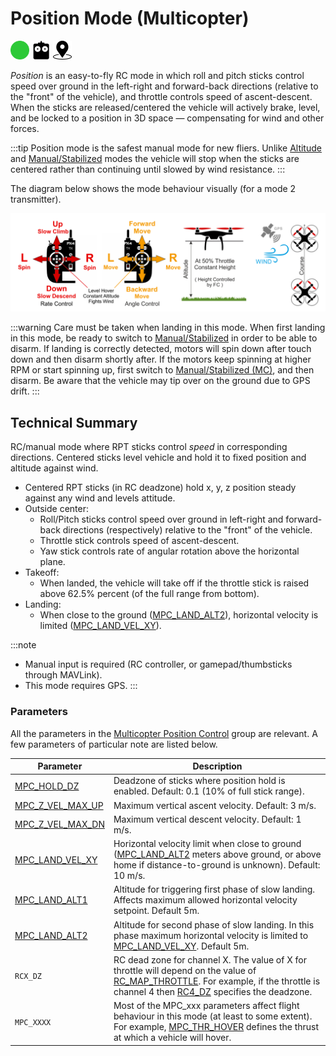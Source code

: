 # Position Mode (Multicopter)

[<img src="../../assets/site/difficulty_easy.png" title="Easy to fly" width="30px" />](../getting_started/flight_modes.md#key_difficulty)&nbsp;[<img src="../../assets/site/remote_control.svg" title="Manual/Remote control required" width="30px" />](../getting_started/flight_modes.md#key_manual)&nbsp;[<img src="../../assets/site/position_fixed.svg" title="Position fix required (e.g. GPS)" width="30px" />](../getting_started/flight_modes.md#key_position_fixed)

*Position* is an easy-to-fly RC mode in which roll and pitch sticks control speed over ground in the left-right and forward-back directions (relative to the "front" of the vehicle), and throttle controls speed of ascent-descent. When the sticks are released/centered the vehicle will actively brake, level, and be locked to a position in 3D space — compensating for wind and other forces.

:::tip
Position mode is the safest manual mode for new fliers. Unlike [Altitude](../flight_modes/altitude_mc.md) and [Manual/Stabilized](../flight_modes/manual_stabilized_mc.md) modes the vehicle will stop when the sticks are centered rather than continuing until slowed by wind resistance.
:::

The diagram below shows the mode behaviour visually (for a mode 2 transmitter).

![MC Position Mode](../../assets/flight_modes/position_MC.png)

:::warning
Care must be taken when landing in this mode. When first landing in this mode, be ready to switch to [Manual/Stabilized](../flight_modes/manual_stabilized_mc.md) in order to be able to disarm. If landing is correctly detected, motors will spin down after touch down and then disarm shortly after. If the motors keep spinning at higher RPM or start spinning up, first switch to [Manual/Stabilized (MC)](../flight_modes/manual_stabilized_mc.md), and then disarm. Be aware that the vehicle may tip over on the ground due to GPS drift.
:::

## Technical Summary

RC/manual mode where RPT sticks control *speed* in corresponding directions. Centered sticks level vehicle and hold it to fixed position and altitude against wind.

* Centered RPT sticks (in RC deadzone) hold x, y, z position steady against any wind and levels attitude.
* Outside center: 
  * Roll/Pitch sticks control speed over ground in left-right and forward-back directions (respectively) relative to the "front" of the vehicle.
  * Throttle stick controls speed of ascent-descent.
  * Yaw stick controls rate of angular rotation above the horizontal plane.
* Takeoff: 
  * When landed, the vehicle will take off if the throttle stick is raised above 62.5% percent (of the full range from bottom).
* Landing: 
  * When close to the ground ([MPC_LAND_ALT2](#MPC_LAND_ALT2)), horizontal velocity is limited ([MPC_LAND_VEL_XY](#MPC_LAND_VEL_XY)).

:::note

* Manual input is required (RC controller, or gamepad/thumbsticks through MAVLink).
* This mode requires GPS.
:::

### Parameters

All the parameters in the [Multicopter Position Control](../advanced_config/parameter_reference.md#multicopter-position-control) group are relevant. A few parameters of particular note are listed below.

| Parameter                                                                                                   | Description                                                                                                                                                                                                                                                                                           |
| ----------------------------------------------------------------------------------------------------------- | ----------------------------------------------------------------------------------------------------------------------------------------------------------------------------------------------------------------------------------------------------------------------------------------------------- |
| <span id="MPC_HOLD_DZ"></span>[MPC_HOLD_DZ](../advanced_config/parameter_reference.md#MPC_HOLD_DZ)             | Deadzone of sticks where position hold is enabled. Default: 0.1 (10% of full stick range).                                                                                                                                                                                                            |
| <span id="MPC_Z_VEL_MAX_UP"></span>[MPC_Z_VEL_MAX_UP](../advanced_config/parameter_reference.md#MPC_Z_VEL_MAX_UP) | Maximum vertical ascent velocity. Default: 3 m/s.                                                                                                                                                                                                                                                     |
| <span id="MPC_Z_VEL_MAX_DN"></span>[MPC_Z_VEL_MAX_DN](../advanced_config/parameter_reference.md#MPC_Z_VEL_MAX_DN) | Maximum vertical descent velocity. Default: 1 m/s.                                                                                                                                                                                                                                                    |
| <span id="MPC_LAND_VEL_XY"></span>[MPC_LAND_VEL_XY](../advanced_config/parameter_reference.md#MPC_LAND_VEL_XY)     | Horizontal velocity limit when close to ground ([MPC_LAND_ALT2](#MPC_LAND_ALT2) meters above ground, or above home if distance-to-ground is unknown). Default: 10 m/s.                                                                                                                              |
| <span id="MPC_LAND_ALT1"></span>[MPC_LAND_ALT1](../advanced_config/parameter_reference.md#MPC_LAND_ALT1)         | Altitude for triggering first phase of slow landing. Affects maximum allowed horizontal velocity setpoint. Default 5m.                                                                                                                                                                                |
| <span id="MPC_LAND_ALT2"></span>[MPC_LAND_ALT2](../advanced_config/parameter_reference.md#MPC_LAND_ALT2)         | Altitude for second phase of slow landing. In this phase maximum horizontal velocity is limited to [MPC_LAND_VEL_XY](#MPC_LAND_VEL_XY). Default 5m.                                                                                                                                                 |
| <span id="RCX_DZ"></span>`RCX_DZ`                                                                           | RC dead zone for channel X. The value of X for throttle will depend on the value of [RC_MAP_THROTTLE](../advanced_config/parameter_reference.md#RC_MAP_THROTTLE). For example, if the throttle is channel 4 then [RC4_DZ](../advanced_config/parameter_reference.md#RC4_DZ) specifies the deadzone. |
| <span id="MPC_xxx"></span>`MPC_XXXX`                                                                         | Most of the MPC_xxx parameters affect flight behaviour in this mode (at least to some extent). For example, [MPC_THR_HOVER](../advanced_config/parameter_reference.md#MPC_THR_HOVER) defines the thrust at which a vehicle will hover.                                                              |